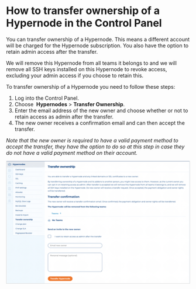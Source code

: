 <!-- source: https://support.hypernode.com/en/services/control-panel/transfer-ownership/ -->
# How to transfer ownership of a Hypernode in the Control Panel

You can transfer ownership of a Hypernode. This means a different account will be charged for the Hypernode subscription. You also have the option to retain admin access after the transfer. 

We will remove this Hypernode from all teams it belongs to and we will remove all SSH keys installed on this Hypernode to revoke access, excluding your admin access if you choose to retain this.

To transfer ownership of a Hypernode you need to follow these steps:

1. Log into the Control Panel.
2. Choose  **Hypernodes** > **Transfer Ownership**.
3. Enter the email address of the new owner and choose whether or not to retain access as admin after the transfer.
4. The new owner receives a confirmation email and can then accept the transfer.

*Note that the new owner is required to have a valid payment method to accept the transfer, they have the option to do so at this step in case they do not have a valid payment method on their account.*

![](_res/rVwmoW-6vgh53FOxQIwlxas2TDVysOiGtA.png)
